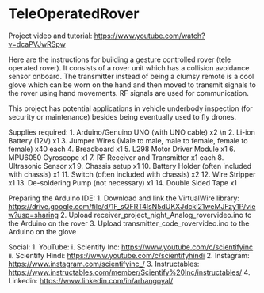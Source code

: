 # TeleOperatedRover

Project video and tutorial: https://www.youtube.com/watch?v=dcaPVJwRSpw

Here are the instructions for building a gesture controlled rover (tele operated rover). It consists of a rover unit which has a collision avoidance sensor onboard. The transmitter instead of being a clumsy remote is a cool glove which can be worn on the hand and then moved to transmit signals to the rover using hand movements. RF signals are used for communication.

This project has potential applications in vehicle underbody inspection (for security or maintenance) besides being eventually used to fly drones.

Supplies required:
	1. Arduino/Genuino UNO (with UNO cable) x2 \n
	2. Li-ion Battery (12V) x1
	3. Jumper Wires (Male to male, male to female, female to female) x40 each
	4. Breadboard x1
	5. L298 Motor Driver Module x1
	6. MPU6050 Gyroscope x1
	7. RF Receiver and Transmitter x1 each
	8. Ultrasonic Sensor x1
	9. Chassis setup x1
	10. Battery Holder (often included with chassis) x1
	11. Switch (often included with chassis) x2
	12. Wire Stripper x1
	13. De-soldering Pump (not necessary) x1
	14. Double Sided Tape x1

Preparing the Arduino IDE:
	1. Download and link the VirtualWire library: https://drive.google.com/file/d/1F_sQFRT4lsN5dUKXJdckl21weMJFzy1P/view?usp=sharing
	2. Upload receiver_project_night_Analog_rovervideo.ino to the Arduino on the rover
	3. Upload transmitter_code_rovervideo.ino to the Arduino on the glove

Social:
	1. YouTube:
		i. Scientify Inc: https://www.youtube.com/c/scientifyinc
		ii. Scientify Hindi: https://www.youtube.com/c/scientifyhindi
	2. Instagram: https://www.instagram.com/scientifyinc_/
	3. Instructables: https://www.instructables.com/member/Scientify%20Inc/instructables/
	4. Linkedin: https://www.linkedin.com/in/arhangoyal/
